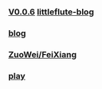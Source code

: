 ### [V0.0.6](https://github.com/littleflute/chess/edit/master/README.md) [littleflute-blog](https://littleflute.github.io/blog)
### [blog](https://littleflute.github.io/blog/)
### [ZuoWei/FeiXiang](ZuoWei/FeiXiang)
### [play](play)
